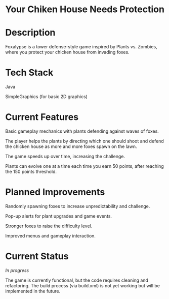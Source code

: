 # Your Chiken House Needs Protection
# Description
Foxalypse is a tower defense-style game inspired by Plants vs. Zombies, where you protect your chicken house from invading foxes.

# Tech Stack
Java

SimpleGraphics (for basic 2D graphics)

# Current Features
Basic gameplay mechanics with plants defending against waves of foxes.

The player helps the plants by directing which one should shoot and defend the chicken house as more and more foxes spawn on the lawn.

The game speeds up over time, increasing the challenge.

Plants can evolve one at a time each time you earn 50 points, after reaching the 150 points threshold.

# Planned Improvements
Randomly spawning foxes to increase unpredictability and challenge.

Pop-up alerts for plant upgrades and game events.

Stronger foxes to raise the difficulty level.

Improved menus and gameplay interaction.

# Current Status
*In progress*

The game is currently functional, but the code requires cleaning and refactoring. The build process (via build.xml) is not yet working but will be implemented in the future.
